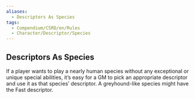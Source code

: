```yaml
---
aliases:
  - Descriptors As Species
tags:
  - Compendium/CSRD/en/Rules
  - Character/Descriptor/Species
---
```

## Descriptors As Species  
If a player wants to play a nearly human species without any exceptional or unique special abilities, it’s easy for a GM to pick an appropriate descriptor and use it as that species’ descriptor. A greyhound-like species might have the Fast descriptor.  
